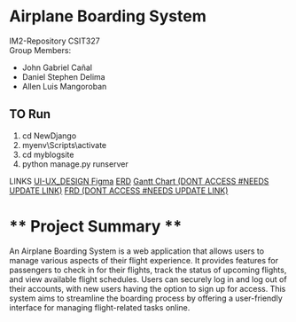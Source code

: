 # **Airplane Boarding System**

IM2-Repository CSIT327  
Group Members: 
- John Gabriel Cañal
- Daniel Stephen Delima
- Allen Luis Mangoroban  



## **TO Run**
1. cd NewDjango
2. myenv\Scripts\activate
3. cd myblogsite
4. python manage.py runserver

LINKS
[UI-UX_DESIGN Figma](https://www.figma.com/design/0e5BfOdvtAELFK7U6jpDsq/Tripma---Flight-booking-web-app-(Community)?node-id=740-19142&node-type=canvas&t=QmWufvuFsKdPfEj8-0)
[ERD](https://drive.google.com/file/d/1WhFnhzwXh_JXbuH18tJD9ri-ZCCkUzlR/view)
[Gantt Chart (DONT ACCESS #NEEDS UPDATE LINK)](https://www.canva.com/design/DAGRddDRy3Y/X8VenPe8f68Lr2Fgo6eRmQ/edit)
[FRD (DONT ACCESS #NEEDS UPDATE LINK)](https://www.canva.com/design/DAGO7lpnNZg/9ZhqjOaX9rZwcGhNJXZN8Q/edit)

# ** Project Summary **

An Airplane Boarding System is a web application that allows users to manage various aspects of their flight experience. It provides features for passengers to check in for their flights, track the status of upcoming flights, and view available flight schedules. Users can securely log in and log out of their accounts, with new users having the option to sign up for access. This system aims to streamline the boarding process by offering a user-friendly interface for managing flight-related tasks online.

